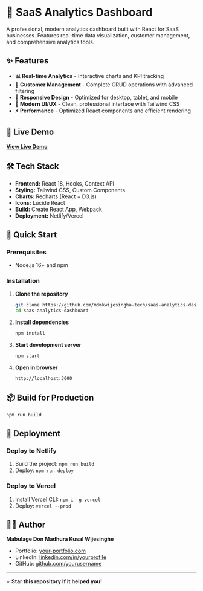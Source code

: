# 🚀 SaaS Analytics Dashboard

A professional, modern analytics dashboard built with React for SaaS businesses. Features real-time data visualization, customer management, and comprehensive analytics tools.

## ✨ Features

- **📊 Real-time Analytics** - Interactive charts and KPI tracking
- **👥 Customer Management** - Complete CRUD operations with advanced filtering
- **📱 Responsive Design** - Optimized for desktop, tablet, and mobile
- **🎨 Modern UI/UX** - Clean, professional interface with Tailwind CSS
- **⚡ Performance** - Optimized React components and efficient rendering

## 🔗 Live Demo

**[View Live Demo](https://your-demo-link.netlify.app)**

## 🛠️ Tech Stack

- **Frontend:** React 18, Hooks, Context API
- **Styling:** Tailwind CSS, Custom Components
- **Charts:** Recharts (React + D3.js)
- **Icons:** Lucide React
- **Build:** Create React App, Webpack
- **Deployment:** Netlify/Vercel

## 🚀 Quick Start

### Prerequisites
- Node.js 16+ and npm

### Installation
1. **Clone the repository**
   ```bash
   git clone https://github.com/mdmkwijesingha-tech/saas-analytics-dashboard.git
   cd saas-analytics-dashboard
   ```

2. **Install dependencies**
   ```bash
   npm install
   ```

3. **Start development server**
   ```bash
   npm start
   ```

4. **Open in browser**
   ```
   http://localhost:3000
   ```

## 📦 Build for Production

```bash
npm run build
```

## 🚀 Deployment

### Deploy to Netlify
1. Build the project: `npm run build`
2. Deploy: `npm run deploy`

### Deploy to Vercel
1. Install Vercel CLI: `npm i -g vercel`
2. Deploy: `vercel --prod`

## 👨‍💻 Author

**Mabulage Don Madhura Kusal Wijesinghe**
- Portfolio: [your-portfolio.com](https://your-portfolio.com)
- LinkedIn: [linkedin.com/in/yourprofile](https://www.linkedin.com/in/madura-kusal-wijesingha)
- GitHub: [github.com/yourusername](https://github.com/mdmkwijesingha-tech)

---

⭐ **Star this repository if it helped you!**
